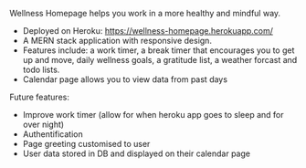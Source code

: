 Wellness Homepage helps you work in a more healthy and mindful way.

- Deployed on Heroku: https://wellness-homepage.herokuapp.com/
- A MERN stack application with responsive design.
- Features include: a work timer, a break timer that encourages you to get up and move, daily wellness goals, a gratitude list, a weather forcast and todo lists. 
- Calendar page allows you to view data from past days

Future features:
- Improve work timer (allow for when heroku app goes to sleep and for over night)
- Authentification
- Page greeting customised to user 
- User data stored in DB and displayed on their calendar page 